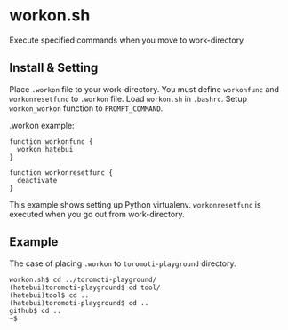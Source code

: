 workon.sh
=========

Execute specified commands when you move to work-directory

Install & Setting
-----------------

Place `.workon` file to your work-directory. You must define `workonfunc` and `workonresetfunc` to `.workon` file.
Load `workon.sh` in `.bashrc`.
Setup `workon_workon` function to `PROMPT_COMMAND`.

.workon example:

    function workonfunc {
      workon hatebui
    }

    function workonresetfunc {
      deactivate
    }

This example shows setting up Python virtualenv.
`workonresetfunc` is executed when you go out from work-directory.

Example
-------

The case of placing `.workon` to `toromoti-playground` directory.

    workon.sh$ cd ../toromoti-playground/
    (hatebui)toromoti-playground$ cd tool/
    (hatebui)tool$ cd ..
    (hatebui)toromoti-playground$ cd ..
    github$ cd ..
    ~$
